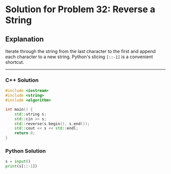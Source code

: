 # Solution for Problem 32: Reverse a String

## Explanation
Iterate through the string from the last character to the first and append each character to a new string. Python's slicing `[::-1]` is a convenient shortcut.

---

### C++ Solution
```cpp
#include <iostream>
#include <string>
#include <algorithm>

int main() {
    std::string s;
    std::cin >> s;
    std::reverse(s.begin(), s.end());
    std::cout << s << std::endl;
    return 0;
}
```

### Python Solution
```python
s = input()
print(s[::-1])
```
